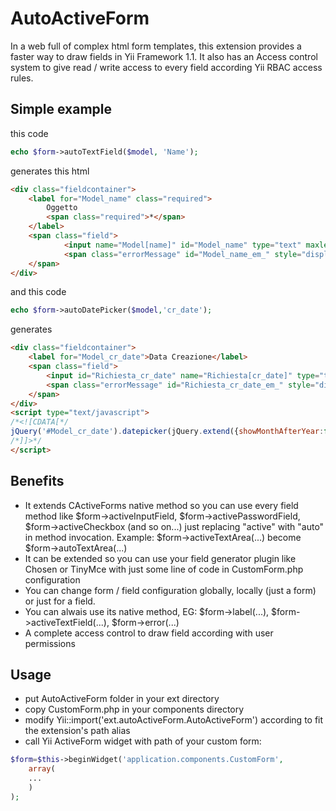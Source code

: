 # AutoActiveForm

In a web full of complex html form templates, this extension provides a faster way to draw fields in Yii Framework 1.1.
It also has an Access control system to give read / write access to every field according Yii RBAC access rules.

## Simple example
this code
```php
echo $form->autoTextField($model, 'Name');
```
generates this html
```html
<div class="fieldcontainer">
    <label for="Model_name" class="required">
        Oggetto 
        <span class="required">*</span>
    </label>
    <span class="field">
    		<input name="Model[name]" id="Model_name" type="text" maxlength="255" value="" />
    		<span class="errorMessage" id="Model_name_em_" style="display:none"></span>
    </span>
</div>
```
and this code
```php
echo $form->autoDatePicker($model,'cr_date');
```
generates
```html
<div class="fieldcontainer">
	<label for="Model_cr_date">Data Creazione</label>
	<span class="field">
		<input id="Richiesta_cr_date" name="Richiesta[cr_date]" type="text" value="05/07/2014" />
		<span class="errorMessage" id="Richiesta_cr_date_em_" style="display:none"></span>
	</span>
</div>
<script type="text/javascript">
/*<![CDATA[*/
jQuery('#Model_cr_date').datepicker(jQuery.extend({showMonthAfterYear:false},jQuery.datepicker.regional['it'],null));
/*]]>*/
</script>
```
## Benefits
+ It extends CActiveForms native method so you can use every field method like $form->activeInputField, $form->activePasswordField, $form->activeCheckbox (and so on...) just replacing "active" with "auto" in method invocation. Example: $form->activeTextArea(...) become $form->autoTextArea(...)
+ It can be extended so you can use your field generator plugin like Chosen or TinyMce with just some line of code in CustomForm.php configuration
+ You can change form / field configuration globally, locally (just a form) or just for a field.
+ You can alwais use its native method, EG: $form->label(...), $form->activeTextField(...), $form->error(...)
+ A complete access control to draw field according with user permissions
## Usage
- put AutoActiveForm folder in your ext directory
- copy CustomForm.php in your components directory
- modify Yii::import('ext.autoActiveForm.AutoActiveForm') according to fit the extension's path alias
- call Yii ActiveForm widget with path of your custom form:
```php
$form=$this->beginWidget('application.components.CustomForm',
	array(
	...
	)
);
```